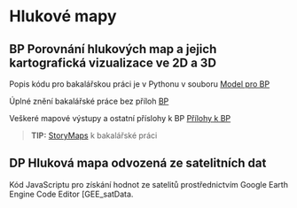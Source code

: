 # Hlukové mapy

## BP Porovnání hlukových map a jejich kartografická vizualizace ve 2D a 3D

Popis kódu pro bakalářskou práci je v Pythonu v souboru [Model pro BP](https://github.com/LenkaMikova/NoisMaps/edit/main/README.md) </p>
Úplné znění bakalářské práce bez příloh [BP](https://github.com/LenkaMikova/NoisMaps/edit/main/zaverecna_prace.pdf) </p>
Veškeré mapové výstupy a ostatní příslohy k BP [Přílohy k BP](https://github.com/LenkaMikova/NoisMaps/edit/main/BP_SHM_3D_prilohy_FINAL.pdf) </p>


> **TIP:** [StoryMaps](https://storymaps.arcgis.com/stories/f9a9ed9471db4ff794f17475eac44003) k bakalářské práci</p>

## DP Hluková mapa odvozená ze satelitních dat

Kód JavaScriptu pro získání hodnot ze satelitů prostřednictvím Google Earth Engine Code Editor [GEE_satData.
